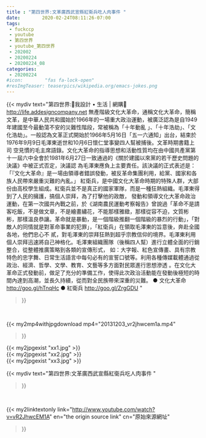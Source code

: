 ```yaml
---
title : "第四世界:文革廣西武宣縣紅衛兵吃人肉事件 "
date:        2020-02-24T08:11:26-07:00
tags:
 - fuckccp
 - youtube
 - 第四世界
 - youtube_第四世界
 - 202002
 - 20200224
 - 20200224_08
categories:
 - 20200224
#icon:        "fas fa-lock-open"
#resImgTeaser: teaserpics/wikipedia.org/emacs-jokes.png
---
```


{{< mydiv text="第四世界:💎我設計 • 生活 | 網購💎 http://life.addesigncompany.net  無產階級文化大革命，通稱文化大革命，簡稱文革，是中華人民共和國始於1966年的一場重大政治運動，被廣泛認為是自1949年建國至今最動蕩不安的災難性階段，常被稱為「十年動亂 」、「十年浩劫」、「文化浩劫」。一般認為文革正式開始於1966年5月16日「五一六通知」出台，結束於1976年9月9日毛澤東逝世和10月6日懷仁堂事變四人幫被捕後。文革時期書籍上司 空見慣的毛主席語錄。文化大革命的指導思想和活動性質均在由中國共產黨第十一屆六中全會於1981年6月27日一致通過的《關於建國以來黨的若干歷史問題的決議》中被正式否定，決議認 為毛澤東應負上主要責任。該決議的正式表述是：「『文化大革命』是一場由領導者錯誤發動，被反革命集團利用，給黨、國家和各族人民帶來嚴重災難的內亂。」  紅衛兵，是中國文化大革命時期的特殊人群，大部份由高校學生組成。紅衛兵並不是真正的國家軍隊，而是一種狂熱組織。毛澤東得到了人民的擁護，搞個人崇拜，為了打擊他的政敵， 發動和領導文化大革命政治運動，在第一次國共內戰之前，於《湖南農民運動考察報告》曾說過「革命不是請客吃飯，不是做文章，不是繪畫繡花，不能那樣雅緻，那樣從容不迫，文質彬 彬，那樣溫良恭讓。革命就是暴動，是一個階級推翻一個階級的暴烈的行動」，「對敵人的同情就是對革命事業的犯罪」，「紅衛兵」在領取毛澤東的旨意後，奔赴全國各地，他們忠心不 貳，對毛澤東的崇拜狂熱到超乎宗教信仰的境界。毛澤東利用個人崇拜迅速將自己神格化。毛澤東組織團隊（後稱四人幫）進行立體全面的行銷整合，從整體推廣策略到各類的宣傳形式， 如：大字報、紅色宣傳畫、具有宗教特色的忠字舞、日常生活語言中每句必有的宣誓口號等。利用各種傳媒載體通過從政治、經濟、哲學、文學、教育、文藝等多方面對民眾進行思想滲透 。在文化大革命正式發動前，做足了充分的準備工作，使得此次政治活動能在發動後極短的時間內達到高潮，並長久持續，從而對全民族帶來深重的災難。  ● 文化大革命 http://goo.gl/hTnqHc  ● 紅衛兵 http://goo.gl/ZrgGDU "
>}}
<br>


{{< my2mp4withjpgdownload mp4="20131203_vr2jhwcem1a.mp4"
>}}

{{< my2jpgexist "xx1.jpg" >}}<br>
{{< my2jpgexist "xx2.jpg" >}}<br>
{{< my2jpgexist "xx3.jpg" >}}<br>



{{< mydiv text="第四世界:文革廣西武宣縣紅衛兵吃人肉事件 "
>}}
<br>

{{< my2linktextonly link="http://www.youtube.com/watch?v=vR2JhwcEM1A"
en="the origin source link" cn="原始來源網址"
>}}


<br>

